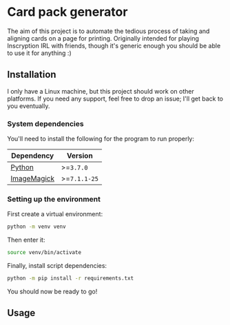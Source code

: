 # Card pack generator

The aim of this project is to automate the tedious process of taking and
aligning cards on a page for printing. Originally intended for playing
Inscryption IRL with friends, though it's generic enough you should be able
to use it for anything :)

## Installation

I only have a Linux machine, but this project should work on other platforms.
If you need any support, feel free to drop an issue; I'll get back to you
eventually.

### System dependencies

You'll need to install the following for the program to run properly:

| Dependency                                                 | Version      |
| ---------------------------------------------------------- | ------------ |
| [Python](https://www.python.org/downloads/)                | >=`3.7.0`    |
| [ImageMagick](https://imagemagick.org/script/download.php) | >=`7.1.1-25` |

### Setting up the environment

First create a virtual environment:
```bash
python -m venv venv
```

Then enter it:
```bash
source venv/bin/activate
```

Finally, install script dependencies:
```bash
python -m pip install -r requirements.txt
```

You should now be ready to go!

## Usage
